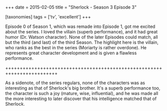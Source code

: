 +++
date = 2015-02-05
title = "Sherlock - Season 3 Episode 3"

[taxonomies]
tags = ['tv', 'excellent']
+++

Episode 0 of Season 1, which was remade into Episode 1, got me excited
about the series. I loved the villain (superb performance), and it had
great humor (Dr. Watson character). None of the later Episodes could
match, all but the third (and last) of the third Season. The highlight
here is the villain, who ranks as the best in the series (Moriarty is
rather overdone). He represents great character development and is given
a flawless performance.

++++++++++++++++++++++++++++++++++++++++++++++++++++++++++++++++++++++++

As a sidenote, of the series regulars, none of the characters was as
interesting as that of Sherlock\'s big brother. It\'s a superb
performance too, the character is such a joy (mature, wise,
influential), and he was made all the more interesting to later discover
that his intelligence matched that of Sherlock.
